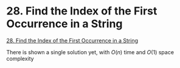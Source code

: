 # 28. Find the Index of the First Occurrence in a String

[28. Find the Index of the First Occurrence in a String](https://leetcode.com/problems/find-the-index-of-the-first-occurrence-in-a-string/description/)

There is shown a single solution yet, with $O(n)$ time and $O(1)$ space complexity
